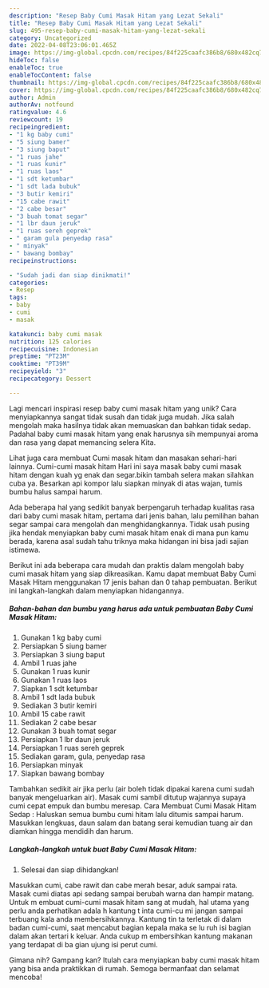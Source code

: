 ```yaml
---
description: "Resep Baby Cumi Masak Hitam yang Lezat Sekali"
title: "Resep Baby Cumi Masak Hitam yang Lezat Sekali"
slug: 495-resep-baby-cumi-masak-hitam-yang-lezat-sekali
category: Uncategorized
date: 2022-04-08T23:06:01.465Z
image: https://img-global.cpcdn.com/recipes/84f225caafc386b8/680x482cq70/baby-cumi-masak-hitam-foto-resep-utama.jpg
hideToc: false
enableToc: true
enableTocContent: false
thumbnail: https://img-global.cpcdn.com/recipes/84f225caafc386b8/680x482cq70/baby-cumi-masak-hitam-foto-resep-utama.jpg
cover: https://img-global.cpcdn.com/recipes/84f225caafc386b8/680x482cq70/baby-cumi-masak-hitam-foto-resep-utama.jpg
author: Admin
authorAv: notfound
ratingvalue: 4.6
reviewcount: 19
recipeingredient:
- "1 kg baby cumi"
- "5 siung bamer"
- "3 siung baput"
- "1 ruas jahe"
- "1 ruas kunir"
- "1 ruas laos"
- "1 sdt ketumbar"
- "1 sdt lada bubuk"
- "3 butir kemiri"
- "15 cabe rawit"
- "2 cabe besar"
- "3 buah tomat segar"
- "1 lbr daun jeruk"
- "1 ruas sereh geprek"
- " garam gula penyedap rasa"
- " minyak"
- " bawang bombay"
recipeinstructions:

- "Sudah jadi dan siap dinikmati!"
categories:
- Resep
tags:
- baby
- cumi
- masak

katakunci: baby cumi masak 
nutrition: 125 calories
recipecuisine: Indonesian
preptime: "PT23M"
cooktime: "PT39M"
recipeyield: "3"
recipecategory: Dessert

---
```





Lagi mencari inspirasi resep baby cumi masak hitam yang unik? Cara menyiapkannya sangat tidak susah dan tidak juga mudah. Jika salah mengolah maka hasilnya tidak akan memuaskan dan bahkan tidak sedap. Padahal baby cumi masak hitam yang enak harusnya sih mempunyai aroma dan rasa yang dapat memancing selera Kita.





Lihat juga cara membuat Cumi masak hitam dan masakan sehari-hari lainnya. Cumi-cumi masak hitam Hari ini saya masak baby cumi masak hitam dengan kuah yg enak dan segar.bikin tambah selera makan silahkan cuba ya. Besarkan api kompor lalu siapkan minyak di atas wajan, tumis bumbu halus sampai harum.

Ada beberapa hal yang sedikit banyak berpengaruh terhadap kualitas rasa dari baby cumi masak hitam, pertama dari jenis bahan, lalu pemilihan bahan segar sampai cara mengolah dan menghidangkannya. Tidak usah pusing jika hendak menyiapkan baby cumi masak hitam enak di mana pun kamu berada, karena asal sudah tahu triknya maka hidangan ini bisa jadi sajian istimewa.






Berikut ini ada beberapa cara mudah dan praktis dalam mengolah baby cumi masak hitam yang siap dikreasikan. Kamu dapat membuat Baby Cumi Masak Hitam menggunakan 17 jenis bahan dan 0 tahap pembuatan. Berikut ini langkah-langkah dalam menyiapkan hidangannya.

<!--inarticleads1-->

##### Bahan-bahan dan bumbu yang harus ada untuk pembuatan Baby Cumi Masak Hitam:

1. Gunakan 1 kg baby cumi
1. Persiapkan 5 siung bamer
1. Persiapkan 3 siung baput
1. Ambil 1 ruas jahe
1. Gunakan 1 ruas kunir
1. Gunakan 1 ruas laos
1. Siapkan 1 sdt ketumbar
1. Ambil 1 sdt lada bubuk
1. Sediakan 3 butir kemiri
1. Ambil 15 cabe rawit
1. Sediakan 2 cabe besar
1. Gunakan 3 buah tomat segar
1. Persiapkan 1 lbr daun jeruk
1. Persiapkan 1 ruas sereh geprek
1. Sediakan  garam, gula, penyedap rasa
1. Persiapkan  minyak
1. Siapkan  bawang bombay


Tambahkan sedikit air jika perlu (air boleh tidak dipakai karena cumi sudah banyak mengeluarkan air). Masak cumi sambil ditutup wajannya supaya cumi cepat empuk dan bumbu meresap. Cara Membuat Cumi Masak Hitam Sedap : Haluskan semua bumbu cumi hitam lalu ditumis sampai harum. Masukkan lengkuas, daun salam dan batang serai kemudian tuang air dan diamkan hingga mendidih dan harum. 

<!--inarticleads2-->

##### Langkah-langkah untuk buat Baby Cumi Masak Hitam:


1. Selesai dan siap dihidangkan!

Masukkan cumi, cabe rawit dan cabe merah besar, aduk sampai rata. Masak cumi diatas api sedang sampai berubah warna dan hampir matang. Untuk m embuat cumi-cumi masak hitam sang at mudah, hal utama yang perlu anda perhatikan adala h kantung t inta cumi-cu mi jangan sampai terbuang kala anda membersihkannya. Kantung tin ta terletak di dalam badan cumi-cumi, saat mencabut bagian kepala maka se lu ruh isi bagian dalam akan tertari k keluar. Anda cukup m embersihkan kantung makanan yang terdapat di ba gian ujung isi perut cumi. 

Gimana nih? Gampang kan? Itulah cara menyiapkan baby cumi masak hitam yang bisa anda praktikkan di rumah. Semoga bermanfaat dan selamat mencoba!
